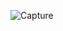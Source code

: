 
![Capture](https://user-images.githubusercontent.com/74499685/126865431-5ef577ca-21a6-48a0-8d2c-de5a7c70a510.PNG)
